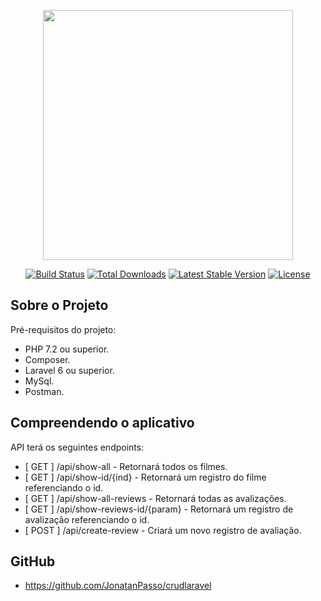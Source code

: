 <p align="center"><a href="https://laravel.com" target="_blank"><img src="https://raw.githubusercontent.com/laravel/art/master/logo-lockup/5%20SVG/2%20CMYK/1%20Full%20Color/laravel-logolockup-cmyk-red.svg" width="400"></a></p>

<p align="center">
<a href="https://travis-ci.org/laravel/framework"><img src="https://travis-ci.org/laravel/framework.svg" alt="Build Status"></a>
<a href="https://packagist.org/packages/laravel/framework"><img src="https://poser.pugx.org/laravel/framework/d/total.svg" alt="Total Downloads"></a>
<a href="https://packagist.org/packages/laravel/framework"><img src="https://poser.pugx.org/laravel/framework/v/stable.svg" alt="Latest Stable Version"></a>
<a href="https://packagist.org/packages/laravel/framework"><img src="https://poser.pugx.org/laravel/framework/license.svg" alt="License"></a>
</p>

## Sobre o Projeto

Pré-requisitos do projeto:

- PHP 7.2 ou superior.
- Composer.  
- Laravel 6 ou superior.
- MySql.
- Postman.

## Compreendendo o aplicativo

API terá os seguintes endpoints:

- [ GET ] /api/show-all -  Retornará todos os filmes.
- [ GET ] /api/show-id/{ind} - Retornará um registro do filme referenciando o id.
- [ GET ] /api/show-all-reviews - Retornará todas as avalizações.
- [ GET ] /api/show-reviews-id/{param} - Retornará um registro de avalização referenciando o id.
- [ POST ] /api/create-review - Criará um novo registro de avaliação.

## GitHub

- https://github.com/JonatanPasso/crudlaravel




